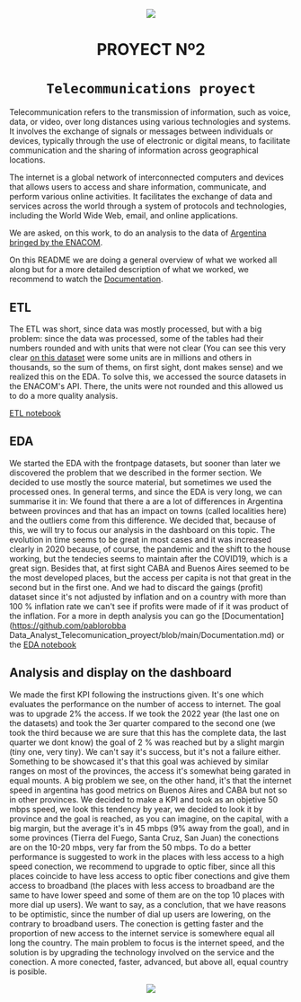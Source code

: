 <p align='center'>
<img src ="https://tynmagazine.com/wp-content/uploads/sites/3/2020/01/mundo-conectado.jpg">
<p>

<h1 align='center'>
 <b>PROYECT Nº2</b>
</h1>
 
# <h1 align="center">**`Telecommunications proyect`**</h1>

Telecommunication refers to the transmission of information, such as voice, data, or video, over long distances using various technologies and systems. It involves the exchange of signals or messages between individuals or devices, typically through the use of electronic or digital means, to facilitate communication and the sharing of information across geographical locations.

The internet is a global network of interconnected computers and devices that allows users to access and share information, communicate, and perform various online activities. It facilitates the exchange of data and services across the world through a system of protocols and technologies, including the World Wide Web, email, and online applications.

We are asked, on this work, to do an analysis to the data of [Argentina bringed by the ENACOM](https://datosabiertos.enacom.gob.ar/dashboards/20000/acceso-a-internet/).

On this README we are doing a general overview of what we worked all along but for a more detailed description of what we worked, we recommend to watch the [Documentation](https://github.com/pablorobba/Data_Analyst_Telecomunication_proyect/blob/main/Documentation.md).

## ETL
The ETL was short, since data was mostly processed, but with a big problem: since the data was processed, some of the tables had their numbers rounded and with units that were not clear (You can see this very clear [on this dataset](https://datosabiertos.enacom.gob.ar/dataviews/240976/total-nacional-de-accesos-a-internet-fijo-por-banda-ancha-y-banda-angosta/) were some units are in millions and others in thousands, so the sum of thems, on first sight, dont makes sense) and we realized this on the EDA. To solve this, we accessed the source datasets in the ENACOM's API. There, the units were not rounded and this allowed us to do a more quality analysis. 

[ETL notebook](https://github.com/pablorobba/Data_Analyst_Telecomunication_proyect/blob/main/1%20-%20ETL.ipynb)

## EDA
We started the EDA with the frontpage datasets, but sooner than later we discovered the problem that we described  in the former section. We decided to use mostly the source material, but sometimes we used the processed ones. In general terms, and since the EDA is very long, we can summarise it in: We found that there a are a lot of differences in Argentina between provinces and that has an impact on towns (called localities here) and the outliers come from this difference. We decided that, because of this, we will try to focus our analysis in the dashboard on this topic. The evolution in time seems to be great in most cases and it was increased clearly in 2020 because, of course, the pandemic and the shift to the house working, but the tendecies seems to maintain after the COVID19, which is a great sign.
Besides that, at first sight CABA and Buenos Aires seemed to be the most developed places, but the access per capita is not that great in the second but in the first one. And we had to discard the gaings (profit) dataset since it's not adjusted by inflation and on a country with more than 100 % inflation rate we can't see if profits were made of if it was product of the inflation. For a more in depth analysis you can go the [Documentation](https://github.com/pablorobba Data_Analyst_Telecomunication_proyect/blob/main/Documentation.md) or the [EDA notebook](https://github.com/pablorobba/Data_Analyst_Telecomunication_proyect/blob/main/2%20-%20EDA.ipynb)

## Analysis and display on the dashboard
We made the first KPI following the instructions given. It's one which evaluates the performance on the number of access to internet. The goal was to upgrade 2% the access. If we took the 2022 year (the last one on the datasets) and took the 3er quarter compared to the second one (we took the third because we are sure that this has the complete data, the last quarter we dont know) the goal of 2 % was reached but by a slight margin (tiny one, very tiny). We can't say it's success, but it's not a failure either. Something to be showcased it's that this goal was achieved by similar ranges on most of the provinces, the access it's somewhat being garated in equal mounts.
A big problem we see, on the other hand, it's that the internet speed in argentina has good metrics on Buenos Aires and CABA but not so in other provinces. We decided to make a KPI and took as an objetive 50 mbps speed, we look this tendency by year, we decided to look it by province and the goal is reached, as you can imagine, on the capital, with a big margin, but the average it's in 45 mbps (9% away from the goal), and in some provinces (Tierra del Fuego, Santa Cruz, San Juan) the conections are on the 10-20 mbps, very far from the 50 mbps. To do a better performance is suggested to work in the places with less access to a high speed conection, we recommend to upgrade to optic fiber, since all this places coincide to have less access to optic fiber conections and give them access to broadband (the places with less access to broadband are the same to have lower speed and some of them are on the top 10 places with more dial up users).
We want to say, as a conclution, that we have reasons to be optimistic, since the number of dial up users are lowering, on the contrary to broadband users. The conection is getting faster and the proportion of new access to the internet service is somewhere equal all long the country. The main problem to focus is the internet speed, and the solution is by upgrading the technology involved on the service and the conection. A more conected, faster, advanced, but above all, equal country is posible.


<p align='center'>
<img src ="https://as1.ftcdn.net/v2/jpg/04/67/85/46/1000_F_467854633_zTkc7XOGo73RhY4V7HFjBkW2mteE7UqL.jpg">